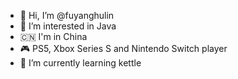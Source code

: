 - 👋 Hi, I’m @fuyanghulin
- 👀 I’m interested in Java
- 🇨🇳 I'm in China
- 🎮 PS5, Xbox Series S and  Nintendo Switch player
- 🌱 I’m currently learning kettle

<!---
fuyanghulin/fuyanghulin is a ✨ special ✨ repository because its `README.md` (this file) appears on your GitHub profile.
You can click the Preview link to take a look at your changes.
--->
